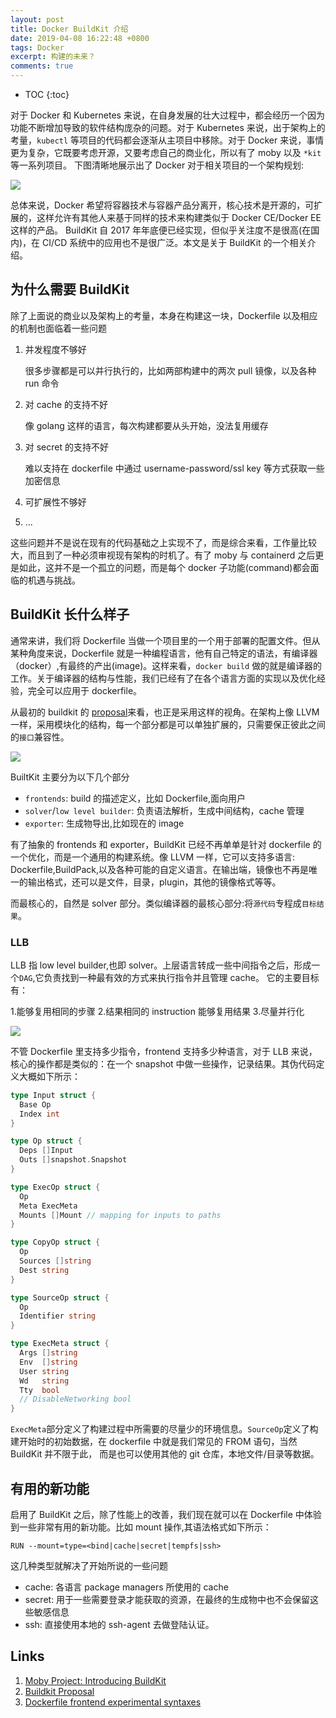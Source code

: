 ```yaml
---
layout: post
title: Docker BuildKit 介绍
date: 2019-04-08 16:22:48 +0800
tags: Docker
excerpt: 构建的未来？
comments: true
---
```


* TOC
{:toc}


对于 Docker 和 Kubernetes 来说，在自身发展的壮大过程中，都会经历一个因为功能不断增加导致的软件结构庞杂的问题。对于 Kubernetes 来说，出于架构上的考量，`kubectl` 等项目的代码都会逐渐从主项目中移除。对于 Docker 来说，事情更为复杂，它既要考虑开源，又要考虑自己的商业化，所以有了 moby 以及 `*kit` 等一系列项目。
下图清晰地展示出了 Docker 对于相关项目的一个架构规划:

![](https://images.techhive.com/images/article/2017/05/moby-project-100721192-large.jpg)

总体来说，Docker 希望将容器技术与容器产品分离开，核心技术是开源的，可扩展的，这样允许有其他人来基于同样的技术来构建类似于 Docker CE/Docker EE 这样的产品。
BuildKit 自 2017 年年底便已经实现，但似乎关注度不是很高(在国内)，在 CI/CD 系统中的应用也不是很广泛。本文是关于 BuildKit 的一个相关介绍。



## 为什么需要 BuildKit
除了上面说的商业以及架构上的考量，本身在构建这一块，Dockerfile 以及相应的机制也面临着一些问题

1. 并发程度不够好

   很多步骤都是可以并行执行的，比如两部构建中的两次 pull 镜像，以及各种 run 命令

2. 对 cache 的支持不好

   像 golang 这样的语言，每次构建都要从头开始，没法复用缓存
3. 对 secret 的支持不好

   难以支持在 dockerfile 中通过 username-password/ssl key 等方式获取一些加密信息
4. 可扩展性不够好
   
5. ...

这些问题并不是说在现有的代码基础之上实现不了，而是综合来看，工作量比较大，而且到了一种必须审视现有架构的时机了。有了 moby 与 containerd 之后更是如此，这并不是一个孤立的问题，而是每个 docker 子功能(command)都会面临的机遇与挑战。

## BuildKit 长什么样子

通常来讲，我们将 Dockerfile 当做一个项目里的一个用于部署的配置文件。但从某种角度来说，Dockerfile 就是一种编程语言，他有自己特定的语法，有编译器（docker）,有最终的产出(image)。这样来看，`docker build` 做的就是编译器的工作。关于编译器的结构与性能，我们已经有了在各个语言方面的实现以及优化经验，完全可以应用于 dockerfile。

从最初的 buildkit 的 [proposal](https://gist.github.com/tonistiigi/059fc72c4630f066d94dafb5e0e70dc6)来看，也正是采用这样的视角。在架构上像 LLVM 一样，采用模块化的结构，每一个部分都是可以单独扩展的，只需要保正彼此之间的`接口`兼容性。

![](https://cdn-images-1.medium.com/max/1024/1*VWogVHhCagxopvAKVFjBeA.jpeg)

BuiltKit 主要分为以下几个部分

* `frontends`: build 的描述定义，比如 Dockerfile,面向用户
* `solver`/`low level builder`: 负责语法解析，生成中间结构，cache 管理
* `exporter`: 生成物导出,比如现在的 image

有了抽象的 frontends 和 exporter，BuildKit 已经不再单单是针对 dockerfile 的一个优化，而是一个通用的构建系统。像 LLVM 一样，它可以支持多语言: Dockerfile,BuildPack,以及各种可能的自定义语言。在输出端，镜像也不再是唯一的输出格式，还可以是文件，目录，plugin，其他的镜像格式等等。

而最核心的，自然是 solver 部分。类似编译器的最核心部分:将`源代码`专程成`目标结果`。



### LLB
LLB 指 low level builder,也即 solver。上层语言转成一些中间指令之后，形成一个`DAG`,它负责找到一种最有效的方式来执行指令并且管理 cache。
它的主要目标有：

1.能够复用相同的步骤
2.结果相同的 instruction 能够复用结果
3.尽量并行化


![](https://hangyan.github.io/images/buildkit/llb.png)


不管 Dockerfile 里支持多少指令，frontend 支持多少种语言，对于 LLB 来说，核心的操作都是类似的：在一个 snapshot 中做一些操作，记录结果。其伪代码定义大概如下所示：

```go
type Input struct {
  Base Op
  Index int
}

type Op struct {
  Deps []Input
  Outs []snapshot.Snapshot
}

type ExecOp struct {
  Op
  Meta ExecMeta
  Mounts []Mount // mapping for inputs to paths
}

type CopyOp struct {
  Op
  Sources []string
  Dest string
}

type SourceOp struct {
  Op
  Identifier string
}

type ExecMeta struct {
  Args []string
  Env  []string
  User string
  Wd   string
  Tty  bool
  // DisableNetworking bool
}
```

`ExecMeta`部分定义了构建过程中所需要的尽量少的环境信息。`SourceOp`定义了构建开始时的初始数据，在 dockerfile 中就是我们常见的 FROM 语句，当然 BuildKit 并不限于此，
而是也可以使用其他的 git 仓库，本地文件/目录等数据。



## 有用的新功能
启用了 BuildKit 之后，除了性能上的改善，我们现在就可以在 Dockerfile 中体验到一些非常有用的新功能。比如 mount 操作,其语法格式如下所示：

`RUN --mount=type=<bind|cache|secret|tempfs|ssh>`

这几种类型就解决了开始所说的一些问题

* cache: 各语言 package managers 所使用的 cache
* secret: 用于一些需要登录才能获取的资源，在最终的生成物中也不会保留这些敏感信息
* ssh: 直接使用本地的 ssh-agent 去做登陆认证。



## Links
1. [Moby Project: Introducing BuildKit](https://blog.mobyproject.org/introducing-buildkit-17e056cc5317)
2. [Buildkit Proposal](https://gist.github.com/tonistiigi/059fc72c4630f066d94dafb5e0e70dc6)
3. [Dockerfile frontend experimental syntaxes](https://github.com/moby/buildkit/blob/master/frontend/dockerfile/docs/experimental.md#experimental-syntaxes)
